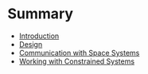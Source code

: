# Summary

- [Introduction](./introduction.md)
- [Design](./design.md)
- [Communication with Space Systems](./communication.md)
- [Working with Constrained Systems](./constrained-systems.md)

